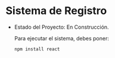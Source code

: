 <h1> Sistema de Registro </h1>

- Estado del Proyecto: En Construcción.

  Para ejecutar el sistema, debes poner:

  ```npm install react```
